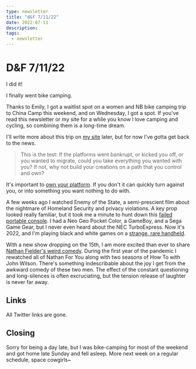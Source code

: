 ```yaml
---
type: newsletter
title: "d&f 7/11/22"
date: 2022-07-11
description: 
tags:
  - newsletter
---
```


# D&F 7/11/22

I did it!

I finally went bike camping.

Thanks to Emily, I got a waitlist spot on a women and NB bike camping trip to China Camp this weekend, and on Wednesday, I got a spot. If you've read this newsletter or my site for a while you know I love camping and cycling, so combining them is a long-time dream.

I'll write more about this trip on [my site](https://www.brookshelley.com) later, but for now I've gotta get back to the news.

> This is the test: If the platforms went bankrupt, or kicked you off, or you wanted to migrate, could you take everything you wanted with you? If not, why not build your creations on a path that you control and own?

It's important to [own your platform](https://kk.org/thetechnium/the-propriety-path-platform/). If you don't it can quickly turn against you, or into something you want nothing to do with.

A few weeks ago I watched Enemy of the State, a semi-prescient film about the nightmare of Homeland Security and privacy violations. A key prop looked really familiar, but it took me a minute to hunt down this [failed portable console](http://www.thegoldencloset.com/merchant/merchant.mvc?Screen=PROD&Product_Code=P00079&Category_Code=). I had a Neo Geo Pocket Color, a GameBoy, and a Sega Game Gear, but I never even heard about the NEC TurboExpress. Now it's 2022, and I'm playing black and white games on a [strange, rare handheld](https://play.date/).

With a new show dropping on the 15th, I am more excited than ever to share [Nathan Fielder's weird comedy](https://www.vulture.com/article/nathan-fielder-rehearsal-profile.html). During the first year of the pandemic I rewatched all of Nathan For You along with two seasons of How To with John Wilson. There's something indescribable about the joy I get from the awkward comedy of these two men. The effect of the constant questioning and long-silences is often excruciating, but the tension release of laughter is never far away.

## Links

All Twitter links are gone.

## Closing

Sorry for being a day late, but I was bike-camping for most of the weekend and got home late Sunday and fell asleep. More next week on a regular schedule, space cowgirls~